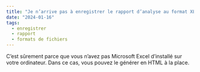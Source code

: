 ```yaml
---
title: "Je n’arrive pas à enregistrer le rapport d’analyse au format XLSX, Trados ne me propose que HTML, MHT ou XML. Que dois-je faire ?"
date: "2024-01-16"
tags:
  - enregistrer
  - rapport
  - formats de fichiers
---
```


C’est sûrement parce que vous n’avez pas Microsoft Excel d’installé sur votre ordinateur. Dans ce cas, vous pouvez le générer en HTML à la place.

